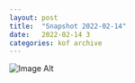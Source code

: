 ```yaml
---
layout:	post
title:	"Snapshot 2022-02-14"
date:	2022-02-14 3
categories:	kof archive
---
```


![Image Alt](https://k0f.github.io/assets/2022-02-14-091009.jpg)